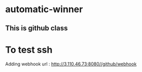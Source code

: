 # automatic-winner
## This is github class
# To test ssh 

Adding webhook url : http://3.110.46.73:8080//github/webhook
